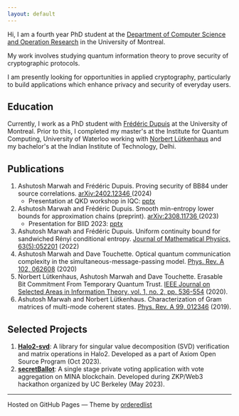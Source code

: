```yaml
---
layout: default
---
```


Hi, I am a fourth year PhD student at the <a href = "https://diro.umontreal.ca/english/home/" target="_blank">Department of Computer Science and Operation Research</a> in the University of Montreal.

My work involves studying quantum information theory to prove security of cryptographic protocols.

I am presently looking for opportunities in applied cryptography, particularly to build applications which enhance privacy and security of everyday users.

## Education

Currently, I work as a PhD student with <a href="https://www.iro.umontreal.ca/~dupuisf/" target="_blank">Frédéric Dupuis</a> at the University of Montreal. Prior to this, I completed my master's at the Institute for Quantum Computing, University of Waterloo working with <a href="https://lutkenhausgroup.wordpress.com/" target="_blank">Norbert Lütkenhaus</a> and my bachelor's at the Indian Institute of Technology, Delhi.

## Publications

1. Ashutosh Marwah and Frédéric Dupuis. Proving security of BB84 under source correlations. <a href = "https://arxiv.org/abs/2402.12346" target="_blank">arXiv:2402.12346 </a> (2024)
   - Presentation at QKD workshop in IQC: [pptx](./presentations/Source_correlations.pptx)
1. Ashutosh Marwah and Frédéric Dupuis. Smooth min-entropy lower bounds for approximation chains (preprint). <a href = "https://arxiv.org/abs/2308.11736" target="_blank">arXiv:2308.11736 </a> (2023)
   - Presentation for BIID 2023: [pptx](./presentations/BIID_Presentation.pptx)
1. Ashutosh Marwah and Frédéric Dupuis. Uniform continuity bound for sandwiched Rényi conditional entropy. <a href= "https://aip.scitation.org/doi/abs/10.1063/5.0088507" target="_blank">Journal of Mathematical Physics, 63(5):052201</a> (2022)
1. Ashutosh Marwah and Dave Touchette. Optical quantum communication complexity in the simultaneous-message-passing model. <a href = "https://journals.aps.org/pra/abstract/10.1103/PhysRevA.102.062608" target="_blank">Phys. Rev. A 102, 062608</a> (2020)
1. Norbert Lütkenhaus, Ashutosh Marwah and Dave Touchette. Erasable Bit Commitment From Temporary Quantum Trust. <a href =" https://ieeexplore.ieee.org/abstract/document/9169704" target="_blank">IEEE Journal on Selected Areas in Information Theory, vol. 1, no. 2, pp. 536-554</a> (2020).
1. Ashutosh Marwah and Norbert Lütkenhaus. Characterization of Gram matrices of multi-mode coherent states. <a href = "https://journals.aps.org/pra/abstract/10.1103/PhysRevA.99.012346" target="_blank">Phys. Rev. A 99, 012346</a> (2019).

## Selected Projects

1. [<b>Halo2-svd</b>](https://github.com/goforashutosh/halo2-svd): A library for singular value decomposition (SVD) verification and matrix operations in Halo2. Developed as a part of Axiom Open Source Program (Oct 2023).
1. [<b>secretBallot</b>](https://github.com/goforashutosh/secretBallot): A single stage private voting application with vote aggregation on MINA blockchain. Developed during ZKP/Web3 hackathon organized by UC Berkeley (May 2023).

---

Hosted on GitHub Pages &mdash; Theme by <a href="https://github.com/orderedlist" target="_blank">orderedlist</a>
